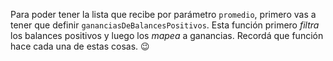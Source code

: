 Para poder tener la lista que recibe por parámetro `promedio`, primero vas a tener que definir `gananciasDeBalancesPositivos`. Esta función primero _filtra_ los balances positivos y luego los _mapea_ a ganancias. Recordá que función hace cada una de estas cosas. :wink: